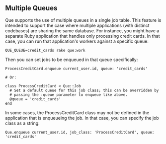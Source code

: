 ## Multiple Queues

Que supports the use of multiple queues in a single job table. This feature is intended to support the case where multiple applications (with distinct codebases) are sharing the same database. For instance, you might have a separate Ruby application that handles only processing credit cards. In that case, you can run that application's workers against a specific queue:

    QUE_QUEUE=credit_cards rake que:work

Then you can set jobs to be enqueued in that queue specifically:

    ProcessCreditCard.enqueue current_user.id, queue: 'credit_cards'

    # Or:

    class ProcessCreditCard < Que::Job
      # Set a default queue for this job class; this can be overridden by
      # passing the :queue parameter to enqueue like above.
      @queue = 'credit_cards'
    end

In some cases, the ProcessCreditCard class may not be defined in the application that is enqueueing the job. In that case, you can specify the job class as a string:

    Que.enqueue current_user.id, job_class: 'ProcessCreditCard', queue: 'credit_cards'
